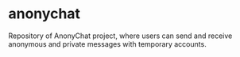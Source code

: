 # anonychat
Repository of AnonyChat project, where users can send and receive anonymous and private messages with temporary accounts.

